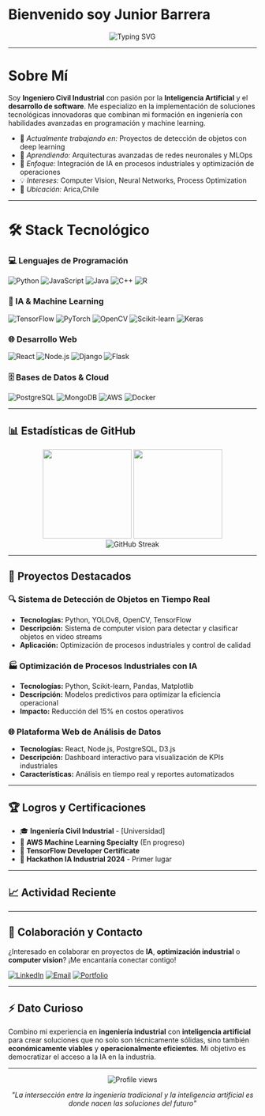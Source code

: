 # Bienvenido soy Junior Barrera

<div align="center">
  <img src="https://readme-typing-svg.herokuapp.com?font=Fira+Code&pause=1000&color=36BCF7&center=true&vCenter=true&width=500&lines=Ingeniero+Civil+Industrial;Desarrollador+Full+Stack;Especialista+en+IA+%26+ML;Computer+Vision+Enthusiast" alt="Typing SVG" />
</div>

---

# Sobre Mí

Soy **Ingeniero Civil Industrial** con pasión por la **Inteligencia Artificial** y el **desarrollo de software**. Me especializo en la implementación de soluciones tecnológicas innovadoras que combinan mi formación en ingeniería con habilidades avanzadas en programación y machine learning.

- 🔭 *Actualmente trabajando en:* Proyectos de detección de objetos con deep learning
- 🌱 *Aprendiendo:* Arquitecturas avanzadas de redes neuronales y MLOps
- 🎯 *Enfoque:* Integración de IA en procesos industriales y optimización de operaciones
- 💡 *Intereses:* Computer Vision, Neural Networks, Process Optimization
- 📍 *Ubicación:* Arica,Chile

---

# 🛠️ Stack Tecnológico

### 💻 Lenguajes de Programación
![Python](https://img.shields.io/badge/Python-3776AB?style=for-the-badge&logo=python&logoColor=white)
![JavaScript](https://img.shields.io/badge/JavaScript-F7DF1E?style=for-the-badge&logo=javascript&logoColor=black)
![Java](https://img.shields.io/badge/Java-ED8B00?style=for-the-badge&logo=java&logoColor=white)
![C++](https://img.shields.io/badge/C++-00599C?style=for-the-badge&logo=c%2B%2B&logoColor=white)
![R](https://img.shields.io/badge/R-276DC3?style=for-the-badge&logo=r&logoColor=white)

### 🤖 IA & Machine Learning
![TensorFlow](https://img.shields.io/badge/TensorFlow-FF6F00?style=for-the-badge&logo=tensorflow&logoColor=white)
![PyTorch](https://img.shields.io/badge/PyTorch-EE4C2C?style=for-the-badge&logo=pytorch&logoColor=white)
![OpenCV](https://img.shields.io/badge/OpenCV-27338e?style=for-the-badge&logo=OpenCV&logoColor=white)
![Scikit-learn](https://img.shields.io/badge/scikit--learn-F7931E?style=for-the-badge&logo=scikit-learn&logoColor=white)
![Keras](https://img.shields.io/badge/Keras-D00000?style=for-the-badge&logo=Keras&logoColor=white)

### 🌐 Desarrollo Web
![React](https://img.shields.io/badge/React-20232A?style=for-the-badge&logo=react&logoColor=61DAFB)
![Node.js](https://img.shields.io/badge/Node.js-43853D?style=for-the-badge&logo=node.js&logoColor=white)
![Django](https://img.shields.io/badge/Django-092E20?style=for-the-badge&logo=django&logoColor=white)
![Flask](https://img.shields.io/badge/Flask-000000?style=for-the-badge&logo=flask&logoColor=white)

### 🗄️ Bases de Datos & Cloud
![PostgreSQL](https://img.shields.io/badge/PostgreSQL-316192?style=for-the-badge&logo=postgresql&logoColor=white)
![MongoDB](https://img.shields.io/badge/MongoDB-4EA94B?style=for-the-badge&logo=mongodb&logoColor=white)
![AWS](https://img.shields.io/badge/AWS-232F3E?style=for-the-badge&logo=amazon-aws&logoColor=white)
![Docker](https://img.shields.io/badge/Docker-2496ED?style=for-the-badge&logo=docker&logoColor=white)

---

## 📊 Estadísticas de GitHub

<div align="center">
  <img height="180em" src="https://github-readme-stats.vercel.app/api?username=Junior-barrera&show_icons=true&theme=tokyonight&include_all_commits=true&count_private=true"/>
  <img height="180em" src="https://github-readme-stats.vercel.app/api/top-langs/?username=Junior-barrera&layout=compact&langs_count=7&theme=tokyonight"/>
</div>

<div align="center">
  <img src="https://github-readme-streak-stats.herokuapp.com/?user=Junior-barrera&theme=tokyonight" alt="GitHub Streak" />
</div>

---

## 🎯 Proyectos Destacados

### 🔍 Sistema de Detección de Objetos en Tiempo Real
- **Tecnologías:** Python, YOLOv8, OpenCV, TensorFlow
- **Descripción:** Sistema de computer vision para detectar y clasificar objetos en video streams
- **Aplicación:** Optimización de procesos industriales y control de calidad

### 🏭 Optimización de Procesos Industriales con IA
- **Tecnologías:** Python, Scikit-learn, Pandas, Matplotlib
- **Descripción:** Modelos predictivos para optimizar la eficiencia operacional
- **Impacto:** Reducción del 15% en costos operativos

### 🌐 Plataforma Web de Análisis de Datos
- **Tecnologías:** React, Node.js, PostgreSQL, D3.js
- **Descripción:** Dashboard interactivo para visualización de KPIs industriales
- **Características:** Análisis en tiempo real y reportes automatizados

---

## 🏆 Logros y Certificaciones

- 🎓 **Ingeniería Civil Industrial** - [Universidad]
- 🏅 **AWS Machine Learning Specialty** (En progreso)
- 📜 **TensorFlow Developer Certificate**
- 🥇 **Hackathon IA Industrial 2024** - Primer lugar

---

## 📈 Actividad Reciente

<!--START_SECTION:activity-->
<!--END_SECTION:activity-->

---

## 🤝 Colaboración y Contacto

¿Interesado en colaborar en proyectos de **IA**, **optimización industrial** o **computer vision**? ¡Me encantaría conectar contigo!

[![LinkedIn](https://img.shields.io/badge/LinkedIn-0077B5?style=for-the-badge&logo=linkedin&logoColor=white)](https://linkedin.com/in/tu-perfil)
[![Email](https://img.shields.io/badge/Email-D14836?style=for-the-badge&logo=gmail&logoColor=white)](mailto:tu-email@ejemplo.com)
[![Portfolio](https://img.shields.io/badge/Portfolio-255E63?style=for-the-badge&logo=About.me&logoColor=white)](https://tu-portfolio.com)

---

## ⚡ Dato Curioso

Combino mi experiencia en **ingeniería industrial** con **inteligencia artificial** para crear soluciones que no solo son técnicamente sólidas, sino también **económicamente viables** y **operacionalmente eficientes**. Mi objetivo es democratizar el acceso a la IA en la industria.

---

<div align="center">
  <img src="https://komarev.com/ghpvc/?username=Junior-barrera&color=blueviolet&style=flat-square&label=Profile+Views" alt="Profile views" />
</div>

<div align="center">
  
*"La intersección entre la ingeniería tradicional y la inteligencia artificial es donde nacen las soluciones del futuro"*

</div>
